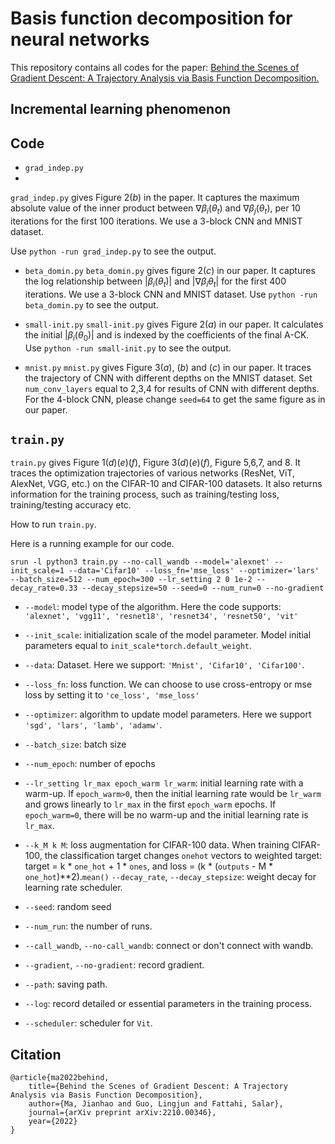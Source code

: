 # Basis function decomposition for neural networks

This repository contains all codes for the paper:
[Behind the Scenes of Gradient Descent: A Trajectory Analysis via Basis Function Decomposition.](https://arxiv.org/abs/2210.00346)

## Incremental learning phenomenon


## Code
- `grad_indep.py`
- 
`grad_indep.py` gives Figure 2($b$) in the paper. It captures the maximum absolute value of the inner product between $\nabla\beta_{i}(\theta_{t})$ and $\nabla\beta_{j}(\theta_{t})$, per 10 iterations for the first 100 iterations. We use a 3-block CNN and MNIST dataset. 

Use `python -run grad_indep.py` to see the output.

- `beta_domin.py`
`beta_domin.py` gives figure 2($c$) in our paper. It captures the log relationship between $|\beta_{i}(\theta_{t})|$ and $|\nabla\beta_{i}\theta_{t}|$ for the first 400 iterations. We use a 3-block CNN and MNIST dataset. 
Use `python -run beta_domin.py` to see the output.

- `small-init.py`
`small-init.py` gives Figure 2($a$) in our paper. It calculates the initial $|\beta_{i}(\theta_{0})|$ and is indexed by the coefficients of the final A-CK. 
Use `python -run small-init.py` to see the output.

- `mnist.py`
`mnist.py` gives Figure 3($a$), ($b$) and ($c$) in our paper. It traces the trajectory of CNN with different depths on the MNIST dataset. Set `num_conv_layers` equal to 2,3,4 for results of CNN with different depths. 
For the 4-block CNN, please change `seed=64` to get the same figure as in our paper.

## `train.py`
`train.py` gives Figure 1($d$)($e$)($f$), Figure 3($d$)($e$)($f$), Figure 5,6,7, and 8. It traces the optimization trajectories of various networks (ResNet, ViT, AlexNet, VGG, etc.) on the CIFAR-10 and CIFAR-100 datasets. It also returns information for the training process, such as training/testing loss, training/testing accuracy etc.

How to run `train.py`. 

Here is a running example for our code.

`srun -l python3 train.py --no-call_wandb --model='alexnet' --init_scale=1 --data='Cifar10' --loss_fn='mse_loss' --optimizer='lars' --batch_size=512 --num_epoch=300 --lr_setting 2 0 1e-2 --decay_rate=0.33 --decay_stepsize=50 --seed=0 --num_run=0 --no-gradient`

- `--model`: model type of the algorithm. Here the code supports: `'alexnet', 'vgg11', 'resnet18', 'resnet34', 'resnet50', 'vit'`

- `--init_scale`: initialization scale of the model parameter. Model initial parameters equal to `init_scale*torch.default_weight`.

- `--data`: Dataset. Here we support: `'Mnist', 'Cifar10', 'Cifar100'`.

- `--loss_fn`: loss function. We can choose to use cross-entropy or mse loss by setting it to `'ce_loss', 'mse_loss'` 
- `--optimizer`: algorithm to update model parameters. Here we support `'sgd', 'lars', 'lamb', 'adamw'`.
- `--batch_size`: batch size 
- `--num_epoch`: number of epochs 
- `--lr_setting lr_max epoch_warm lr_warm`: initial learning rate with a warm-up. If `epoch_warm>0`, then the initial learning rate would be `lr_warm` and grows linearly to `lr_max` in the first `epoch_warm` epochs.
If `epoch_warm=0`, there will be no warm-up and the initial learning rate is `lr_max`. 
- `--k_M k M`: loss augmentation for CIFAR-100 data. When training CIFAR-100, the classification target  changes `onehot` vectors to weighted target: 
target = k * `one_hot` + 1 * `ones`, and 
loss = (k * (`outputs` - M * `one_hot`)**2).`mean()` `--decay_rate`, `--decay_stepsize`: weight decay for learning rate scheduler.
- `--seed`: random seed 
- `--num_run`: the number of runs. 
- `--call_wandb`, `--no-call_wandb`: connect or don't connect with wandb.
- `--gradient`, `--no-gradient`: record gradient. 
- `--path`: saving path.
- `--log`: record detailed or essential parameters in the training process.
- `--scheduler`:  scheduler for `Vit`.

## Citation
```
@article{ma2022behind,
	title={Behind the Scenes of Gradient Descent: A Trajectory Analysis via Basis Function Decomposition},
	author={Ma, Jianhao and Guo, Lingjun and Fattahi, Salar},
	journal={arXiv preprint arXiv:2210.00346},
	year={2022}
}
```

